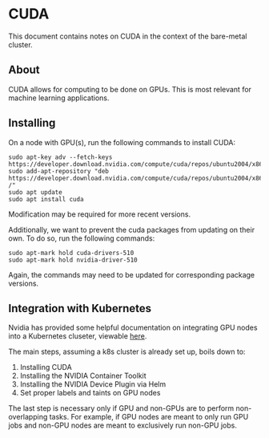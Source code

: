 # CUDA

This document contains notes on CUDA in the context of the bare-metal cluster.

## About

CUDA allows for computing to be done on GPUs. This is most relevant for machine learning applications.

## Installing

On a node with GPU(s), run the following commands to install CUDA:

```
sudo apt-key adv --fetch-keys https://developer.download.nvidia.com/compute/cuda/repos/ubuntu2004/x86_64/7fa2af80.pub
sudo add-apt-repository "deb https://developer.download.nvidia.com/compute/cuda/repos/ubuntu2004/x86_64/ /"
sudo apt update
sudo apt install cuda
```

Modification may be required for more recent versions.

Additionally, we want to prevent the cuda packages from updating on their own.
To do so, run the following commands:

```
sudo apt-mark hold cuda-drivers-510
sudo apt-mark hold nvidia-driver-510
```

Again, the commands may need to be updated for corresponding package versions.

## Integration with Kubernetes

Nvidia has provided some helpful documentation on integrating GPU nodes into a Kubernetes cluseter, viewable [here](https://docs.nvidia.com/datacenter/cloud-native/kubernetes/install-k8s.htm).

The main steps, assuming a k8s cluster is already set up, boils down to:

1. Installing CUDA
1. Installing the NVIDIA Container Toolkit
1. Installing the NVIDIA Device Plugin via Helm
1. Set proper labels and taints on GPU nodes

The last step is necessary only if GPU and non-GPUs are to perform non-overlapping tasks.
For example, if GPU nodes are meant to only run GPU jobs and non-GPU nodes are meant to exclusively run non-GPU jobs.
